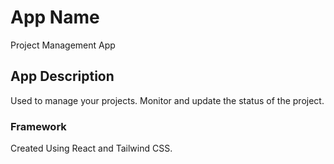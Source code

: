 # App Name

Project Management App

## App Description

Used to manage your projects. 
Monitor and update the status of the project.

### Framework

Created Using React and Tailwind CSS.
